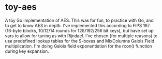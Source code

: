 # toy-aes
A toy Go implementation of AES.
This was for fun, to practice with Go, and to get to know AES in depth.
I've implemented this according to FIPS 197 (16-byte blocks, 10/12/14 rounds for 128/192/256 bit keys), but have set up vars to allow for tuning as with Rijndael.
I've chosen (for multiple reasons) to use predefined lookup tables for the S-boxes and MixColumns Galois Field multiplication. I'm doing Galois field exponentiation for the rcon() function during key expansion.